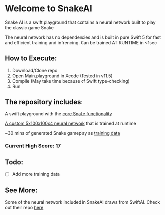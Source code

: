 # Welcome to SnakeAI

Snake AI is a swift playground that contains a neural network built to play the classic game Snake

The neural network has no dependencies and is built in pure Swift 5 for fast and efficient training and infrencing. Can be trained AT RUNTIME in <1sec

## How to Execute:

1. Download/Clone repo
2. Open Main.playground in Xcode (Tested in v11.5)
3. Compile (May take time because of Swift type-checking)
4. Run

## The repository includes:

A swift playground with the [core Snake functionality](/Main.playground/Sources/Snake%20Game)

[A custom 5x100x100x4 neural network](/Main.playground/Sources/Neural%20Network) that is trained at runtime

\~30 mins of generated Snake gameplay as [training data](/Main.playground/Sources/Neural%20Network/TrainingData.swift)

### Current High Score: 17

## Todo:

- [ ] Add more training data

## See More:

Some of the neural network included in SnakeAI draws from SwiftAI. Check out their repo [here](https://github.com/Swift-AI/Swift-AI)
